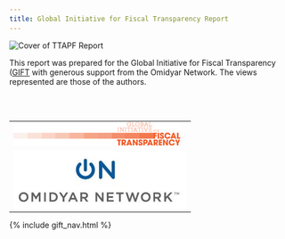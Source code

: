 ```yaml
---
title: Global Initiative for Fiscal Transparency Report
---
```


![Cover of TTAPF Report](http://farm9.staticflickr.com/8027/7296195082_0ae9bdb2f0_z.jpg)

This report was prepared for the Global Initiative for Fiscal Transparency ([GIFT](www.fiscaltransparency.net) with generous support from the Omidyar Network.  The views represented are those of the authors.

<table  align= "center">

<tr>
<td>
<img src="images/logo_small.png">
</td>
</tr>
<br>&nbsp;</br>
<tr>
<td>
<img src="images/on.jpg">
</td>
</tr>
</table>

{% include gift_nav.html %}

